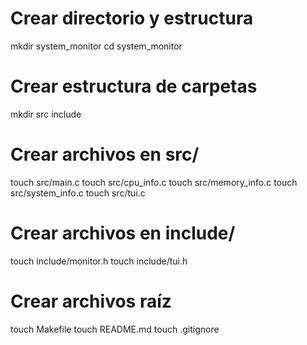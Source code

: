 # Crear directorio y estructura
mkdir system_monitor
cd system_monitor

# Crear estructura de carpetas
mkdir src include

# Crear archivos en src/
touch src/main.c
touch src/cpu_info.c
touch src/memory_info.c
touch src/system_info.c
touch src/tui.c

# Crear archivos en include/
touch include/monitor.h
touch include/tui.h

# Crear archivos raíz
touch Makefile
touch README.md
touch .gitignore
